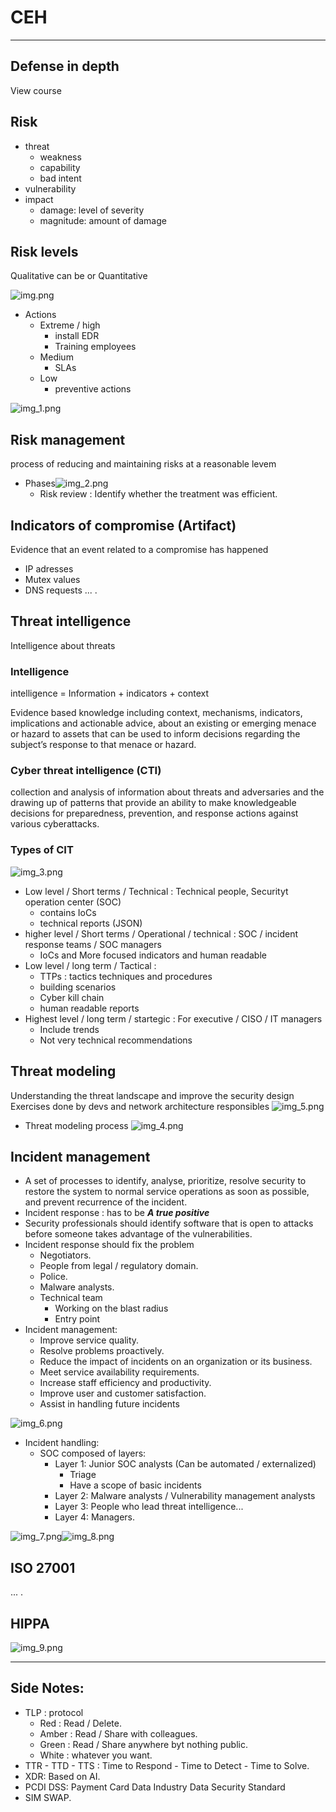 # CEH

_________________________________________________

## Defense in depth

View course

## Risk

- threat
    - weakness
    - capability
    - bad intent
- vulnerability
- impact
    - damage: level of severity
    - magnitude: amount of damage

## Risk levels

Qualitative can be or Quantitative

![img.png](img.png)

- Actions
    - Extreme / high
        - install EDR
        - Training employees
    - Medium
        - SLAs
    - Low
        - preventive actions

![img_1.png](img_1.png)

## Risk management

process of reducing and maintaining risks at a reasonable levem

- Phases![img_2.png](img_2.png)
    - Risk review : Identify whether the treatment was efficient.

## Indicators of compromise (Artifact)

Evidence that an event related to a compromise has happened

- IP adresses
- Mutex values
- DNS requests ... .

## Threat intelligence

Intelligence about threats

### Intelligence

intelligence = Information + indicators + context

Evidence based knowledge including context, mechanisms, indicators, implications and actionable advice, about an
existing or emerging menace or hazard to assets that can be used to inform decisions regarding the subject’s response to
that menace or hazard.

### Cyber threat intelligence (CTI)

collection and analysis of information about threats and adversaries and the drawing up of patterns that provide an
ability to make knowledgeable decisions for preparedness, prevention, and response actions against various cyberattacks.

### Types of CIT

![img_3.png](img_3.png)

- Low level / Short terms / Technical : Technical people, Securityt operation center (SOC)
    - contains IoCs
    - technical reports (JSON)
- higher level / Short terms / Operational / technical : SOC / incident response teams / SOC managers
    - IoCs and More focused indicators and human readable
- Low level / long term / Tactical :
    - TTPs : tactics techniques and procedures
    - building scenarios
    - Cyber kill chain
    - human readable reports
- Highest level / long term / startegic : For executive / CISO / IT managers
    - Include trends
    - Not very technical recommendations

## Threat modeling

Understanding the threat landscape and improve the security design\
Exercises done by devs and network architecture responsibles
![img_5.png](img_5.png)

- Threat modeling process
  ![img_4.png](img_4.png)

## Incident management

- A set of processes to identify, analyse, prioritize, resolve security to restore the system to normal service
  operations as soon as possible, and prevent recurrence of the incident.
- Incident response : has to be ***A true positive***
- Security professionals should identify software that is open to attacks before someone takes advantage of the
  vulnerabilities.
- Incident response should fix the problem
    - Negotiators.
    - People from legal / regulatory domain.
    - Police.
    - Malware analysts.
    - Technical team
        - Working on the blast radius
        - Entry point
- Incident management:
    - Improve service quality.
    - Resolve problems proactively.
    - Reduce the impact of incidents on an organization or its business.
    - Meet service availability requirements.
    - Increase staff efficiency and productivity.
    - Improve user and customer satisfaction.
    - Assist in handling future incidents

![img_6.png](img_6.png)

- Incident handling:
    - SOC composed of layers:
        - Layer 1: Junior SOC analysts (Can be automated / externalized)
            - Triage
            - Have a scope of basic incidents
        - Layer 2: Malware analysts / Vulnerability management analysts
        - Layer 3: People who lead threat intelligence...
        - Layer 4: Managers.

![img_7.png](img_7.png)![img_8.png](img_8.png)

## ISO 27001

... .

## HIPPA

![img_9.png](img_9.png)

_____________________________________________________

## Side Notes:

- TLP : protocol
    - Red : Read / Delete.
    - Amber : Read / Share with colleagues.
    - Green : Read / Share anywhere byt nothing public.
    - White : whatever you want.
- TTR - TTD - TTS : Time to Respond - Time to Detect - Time to Solve.
- XDR: Based on AI.
- PCDI DSS: Payment Card Data Industry Data Security Standard
- SIM SWAP.